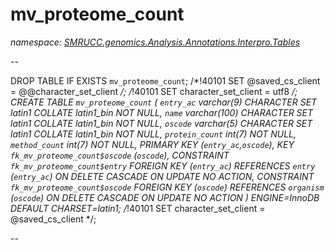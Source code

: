 ﻿# mv_proteome_count
_namespace: [SMRUCC.genomics.Analysis.Annotations.Interpro.Tables](./index.md)_

--
 
 DROP TABLE IF EXISTS `mv_proteome_count`;
 /*!40101 SET @saved_cs_client = @@character_set_client */;
 /*!40101 SET character_set_client = utf8 */;
 CREATE TABLE `mv_proteome_count` (
 `entry_ac` varchar(9) CHARACTER SET latin1 COLLATE latin1_bin NOT NULL,
 `name` varchar(100) CHARACTER SET latin1 COLLATE latin1_bin NOT NULL,
 `oscode` varchar(5) CHARACTER SET latin1 COLLATE latin1_bin NOT NULL,
 `protein_count` int(7) NOT NULL,
 `method_count` int(7) NOT NULL,
 PRIMARY KEY (`entry_ac`,`oscode`),
 KEY `fk_mv_proteome_count$oscode` (`oscode`),
 CONSTRAINT `fk_mv_proteome_count$entry` FOREIGN KEY (`entry_ac`) REFERENCES `entry` (`entry_ac`) ON DELETE CASCADE ON UPDATE NO ACTION,
 CONSTRAINT `fk_mv_proteome_count$oscode` FOREIGN KEY (`oscode`) REFERENCES `organism` (`oscode`) ON DELETE CASCADE ON UPDATE NO ACTION
 ) ENGINE=InnoDB DEFAULT CHARSET=latin1;
 /*!40101 SET character_set_client = @saved_cs_client */;
 
 --




